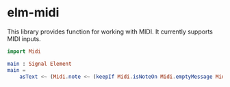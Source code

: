 # elm-midi

This library provides function for working with MIDI. It currently supports MIDI inputs.

```elm
import Midi

main : Signal Element
main =
    asText <~ (Midi.note <~ (keepIf Midi.isNoteOn Midi.emptyMessage Midi.incoming))
```
